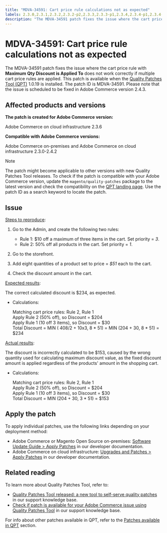 ```yaml
---
title: "MDVA-34591: Cart price rule calculations not as expected"
labels: 2.3.0,2.3.1,2.3.2,2.3.2-p2,2.3.3,2.3.3-p1,2.3.4,2.3.4-p1,2.3.4-p2,2.3.5,2.3.5-p1,2.3.5-p2,2.3.6,2.3.6-p1,2.4.0,2.4.0-p1,2.4.1,2.4.1-p1,2.4.1-p2,2.4.2,QPT 1.0.19,Magento Commerce,Magento Commerce Cloud,Quality Patches Tool,calculation,cart price rule,discount,Adobe Commerce,cloud infrastructure,on-premises
description: "The MDVA-34591 patch fixes the issue where the cart price rule with **Maximum Qty Discount is Applied To** does not work correctly if multiple cart price rules are applied. This patch is available when the [Quality Patches Tool (QPT)](https://support.magento.com/hc/en-us/articles/360047139492) 1.0.19 is installed. The patch ID is MDVA-34591. Please note that the issue is scheduled to be fixed in Adobe Commerce version 2.4.3."
---
```


# MDVA-34591: Cart price rule calculations not as expected

The MDVA-34591 patch fixes the issue where the cart price rule with **Maximum Qty Discount is Applied To** does not work correctly if multiple cart price rules are applied. This patch is available when the [Quality Patches Tool (QPT)](https://support.magento.com/hc/en-us/articles/360047139492) 1.0.19 is installed. The patch ID is MDVA-34591. Please note that the issue is scheduled to be fixed in Adobe Commerce version 2.4.3.

## Affected products and versions

**The patch is created for Adobe Commerce version:**

Adobe Commerce on cloud infrastructure 2.3.6

**Compatible with Adobe Commerce versions:**

Adobe Commerce on-premises and Adobe Commerce on cloud infrastructure 2.3.0-2.4.2

>[!NOTE]
>
>The patch might become applicable to other versions with new Quality Patches Tool releases. To check if the patch is compatible with your Adobe Commerce version, update the `magento/quality-patches` package to the latest version and check the compatibility on the [QPT landing page](https://devdocs.magento.com/quality-patches/tool.html#patch-grid). Use the patch ID as a search keyword to locate the patch.

## Issue

<u>Steps to reproduce</u>:

1. Go to the Admin, and create the following two rules:

    * Rule 1: $10 off a maximum of three items in the cart. Set priority = *3*.
    * Rule 2: 50% off all products in the cart. Set priority = *1*.

1. Go to the storefront.

1. Add eight quantities of a product set to price = *$51* each to the cart.

1. Check the discount amount in the cart.

<u>Expected results</u>:

The correct calculated discount is $234, as expected.

* Calculations:

  Matching cart price rules: Rule 2, Rule 1\
  Apply Rule 2 (50% off), so Discount = $204\
  Apply Rule 1 (10 off 3 items), so Discount = $30\
  Total Discount = MIN ( 408/2 + 10x3, 8 &#42; 51) = MIN (204 + 30, 8 &#42; 51) = $234

<u>Actual results</u>:

The discount is incorrectly calculated to be $153, caused by the wrong quantity used for calculating maximum discount value, as the fixed discount amount is applied regardless of the products' amount in the shopping cart.

* Calculations:

  Matching cart price rules: Rule 2, Rule 1\
  Apply Rule 2 (50% off), so Discount = $204\
  Apply Rule 1 (10 off 3 items), so Discount = $30\
  Total Discount = MIN (204 + 30, 3 &#42; 51) = $153

## Apply the patch

To apply individual patches, use the following links depending on your deployment method:

* Adobe Commerce or Magento Open Source on-premises: [Software Update Guide > Apply Patches](https://devdocs.magento.com/guides/v2.4/comp-mgr/patching/mqp.html) in our developer documentation.
* Adobe Commerce on cloud infrastructure: [Upgrades and Patches > Apply Patches](https://devdocs.magento.com/cloud/project/project-patch.html) in our developer documentation.

## Related reading

To learn more about Quality Patches Tool, refer to:

* [Quality Patches Tool released: a new tool to self-serve quality patches](https://support.magento.com/hc/en-us/articles/360047139492) in our support knowledge base.
* [Check if patch is available for your Adobe Commerce issue using Quality Patches Tool](https://support.magento.com/hc/en-us/articles/360047125252) in our support knowledge base.

For info about other patches available in QPT, refer to the [Patches available in QPT](https://support.magento.com/hc/en-us/sections/360010506631-Patches-available-in-MQP-tool-) section. 
